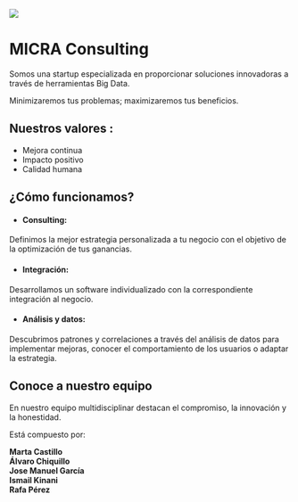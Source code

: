 
![](LOGOmicra.png)


# MICRA Consulting

Somos una startup especializada en proporcionar soluciones innovadoras a través de herramientas Big Data.

Minimizaremos tus problemas; maximizaremos tus beneficios.

## Nuestros valores :

  - Mejora continua
  - Impacto positivo
  - Calidad humana

  

## ¿Cómo funcionamos?

  - #### Consulting:
  Definimos la mejor estrategia personalizada a tu negocio con el objetivo de la optimización de tus ganancias. 
  
  - #### Integración:
  Desarrollamos un software individualizado con la correspondiente integración al negocio.
  
  - #### Análisis y datos:
  Descubrimos patrones y correlaciones a través del análisis de datos para implementar mejoras, conocer el comportamiento de los usuarios o adaptar la estrategia.


## Conoce a nuestro equipo

En nuestro equipo multidisciplinar destacan el compromiso, la innovación y la honestidad.

Está compuesto por:

**Marta Castillo** \
**Álvaro Chiquillo** \
**Jose Manuel García** \
**Ismail Kinani** \
**Rafa Pérez**

<!---
micraconsulting/micraconsulting is a ✨ special ✨ repository because its `README.md` (this file) appears on your GitHub profile.
You can click the Preview link to take a look at your changes.
--->
